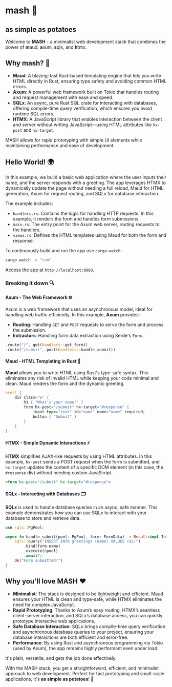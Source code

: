 # mash 🥔

## **as simple as potatoes**

Welcome to **MASH** - a minimalist web development stack that combines the power of **m**aud, **a**xum, **s**qlx, and **h**tmx.

## Why mash? 🤔

- **Maud**: A blazing-fast Rust-based templating engine that lets you write HTML directly in Rust, ensuring type safety and avoiding common HTML errors.
- **Axum**: A powerful web framework built on Tokio that handles routing and request management with ease and speed.
- **SQLx**: An async, pure Rust SQL crate for interacting with databases, offering compile-time query verification, which ensures you avoid runtime SQL errors.
- **HTMX**: A JavaScript library that enables interaction between the client and server without writing JavaScript—using HTML attributes like `hx-post` and `hx-target`.

MASH allows for rapid prototyping with simple UI elements while maintaining performance and ease of development.

## Hello World! 🌍

In this example, we build a basic web application where the user inputs their name, and the server responds with a greeting. The app leverages HTMX to dynamically update the page without needing a full reload, Maud for HTML generation, Axum for request routing, and SQLx for database interaction.

The example includes:

- `handlers.rs`: Contains the logic for handling HTTP requests. In this example, it renders the form and handles form submissions.
- `main.rs`: The entry point for the Axum web server, routing requests to the handlers.
- `views.rs`: Defines the HTML templates using Maud for both the form and response.

To continuously build and run the app use `cargo-watch`:

```bash
cargo watch -x "run"
```

Access the app at `http://localhost:8080`.

### Breaking it down 🔍

#### **Axum** - The Web Framework 🌐

Axum is a web framework that uses an asynchronous model, ideal for handling web traffic efficiently. In this example, **Axum** provides:

- **Routing**: Handling `GET` and `POST` requests to serve the form and process the submission.
- **Extractors**: Handling form data extraction using Serde's `Form`.

```rust
.route("/", get(handlers::get_form))
.route("/submit", post(handlers::handle_submit))
```

#### **Maud** - HTML Templating in Rust 🦀

**Maud** allows you to write HTML using Rust's type-safe syntax. This eliminates any risk of invalid HTML while keeping your code minimal and clean. Maud renders the form and the dynamic greeting.

```rust
html! {
    div class="w" {
        h1 { "What's your name!" }
        form hx-post="/submit" hx-target="#response" {
            input type="text" id="name" name="name" required;
            button { "Submit" }
        }
    }
}
```

#### **HTMX** - Simple Dynamic Interactions ⚡

**HTMX** simplifies AJAX-like requests by using HTML attributes. In this example, `hx-post` sends a POST request when the form is submitted, and `hx-target` updates the content of a specific DOM element (in this case, the `#response` div) without needing custom JavaScript.

```html
<form hx-post="/submit" hx-target="#response">
```

#### **SQLx** - Interacting with Databases 🗂

**SQLx** is used to handle database queries in an async, safe manner. This example demonstrates how you can use SQLx to interact with your database to store and retrieve data.

```rust
use sqlx::PgPool;

async fn handle_submit(pool: PgPool, form: FormData) -> Result<impl IntoResponse, AppError> {
    sqlx::query("INSERT INTO greetings (name) VALUES ($1)")
        .bind(form.name)
        .execute(&pool)
        .await?;
    Ok("Form submitted!")
}
```

## Why you'll love MASH ❤

- **Minimalist**: The stack is designed to be lightweight and efficient. Maud ensures your HTML is clean and type-safe, while HTMX eliminates the need for complex JavaScript.
- **Rapid Prototyping**: Thanks to Axum’s easy routing, HTMX’s seamless client-server interaction, and SQLx’s database access, you can quickly prototype interactive web applications.
- **Safe Database Interaction**: SQLx brings compile-time query verification and asynchronous database queries to your project, ensuring your database interactions are both efficient and error-free.
- **Performance**: By using Rust and asynchronous programming via Tokio (used by Axum), the app remains highly performant even under load.

It's plain, versatile, and gets the job done effectively.

With the MASH stack, you get a straightforward, efficient, and minimalist approach to web development. Perfect for fast prototyping and small-scale applications, it's **as simple as potatoes**! 🥔
